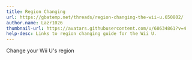 ```yaml
---
title: Region Changing
url: https://gbatemp.net/threads/region-changing-the-wii-u.650802/
author.name: Lazr1026
thumbnail-url: https://avatars.githubusercontent.com/u/68634861?v=4
help-desc: Links to region changing guide for the Wii U.
---
```


Change your Wii U's region
